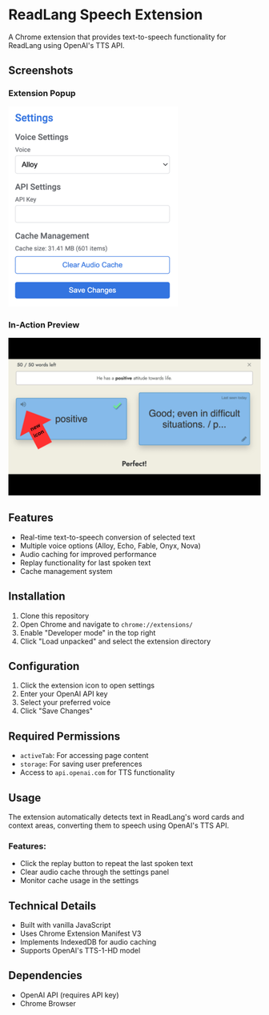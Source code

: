 # ReadLang Speech Extension

A Chrome extension that provides text-to-speech functionality for ReadLang using OpenAI's TTS API.

## Screenshots

### Extension Popup
![Extension Settings](screenshots/setting.png)


### In-Action Preview
![Extension in Action](screenshots/screenshot.png)


## Features

- Real-time text-to-speech conversion of selected text
- Multiple voice options (Alloy, Echo, Fable, Onyx, Nova)
- Audio caching for improved performance
- Replay functionality for last spoken text
- Cache management system

## Installation

1. Clone this repository
2. Open Chrome and navigate to `chrome://extensions/`
3. Enable "Developer mode" in the top right
4. Click "Load unpacked" and select the extension directory

## Configuration

1. Click the extension icon to open settings
2. Enter your OpenAI API key
3. Select your preferred voice
4. Click "Save Changes"

## Required Permissions

- `activeTab`: For accessing page content
- `storage`: For saving user preferences
- Access to `api.openai.com` for TTS functionality

## Usage

The extension automatically detects text in ReadLang's word cards and context areas, converting them to speech using OpenAI's TTS API.

### Features:
- Click the replay button to repeat the last spoken text
- Clear audio cache through the settings panel
- Monitor cache usage in the settings

## Technical Details

- Built with vanilla JavaScript
- Uses Chrome Extension Manifest V3
- Implements IndexedDB for audio caching
- Supports OpenAI's TTS-1-HD model

## Dependencies

- OpenAI API (requires API key)
- Chrome Browser
